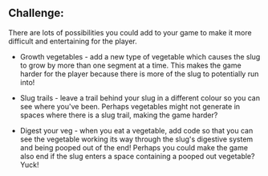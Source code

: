 ## Challenge:

There are lots of possibilities you could add to your game to make it more difficult and entertaining for the player.

+ Growth vegetables - add a new type of vegetable which causes the slug to grow by more than one segment at a time. This makes the game harder for the player because there is more of the slug to potentially run into!

+ Slug trails - leave a trail behind your slug in a different colour so you can see where you've been. Perhaps vegetables might not generate in spaces where there is a slug trail, making the game harder?

+ Digest your veg - when you eat a vegetable, add code so that you can see the vegetable working its way through the slug's digestive system and being pooped out of the end! Perhaps you could make the game also end if the slug enters a space containing a pooped out vegetable? Yuck!
